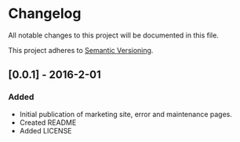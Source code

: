 # Changelog

All notable changes to this project will be documented in this file.

This project adheres to [Semantic Versioning](http://semver.org/).

## [0.0.1] - 2016-2-01
### Added
- Initial publication of marketing site, error and maintenance pages.
- Created README
- Added LICENSE
